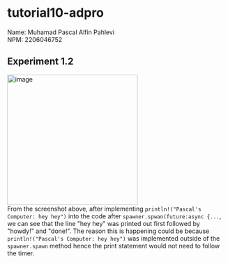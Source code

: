 # tutorial10-adpro
Name: Muhamad Pascal Alfin Pahlevi <br>
NPM: 2206046752

## Experiment 1.2
<img width="299" alt="image" src="https://github.com/PascalPahlevi/tutorial10-adpro/assets/143638456/b27f60be-2088-4491-8485-f62fb4b19a7e"> <br>
From the screenshot above, after implementing `println!("Pascal's Computer: hey hey")` into the code after `spawner.spwan(future:async {...`, we can see that the line "hey hey" was printed out first followed by "howdy!" and "done!". The reason this is happening could be because `println!("Pascal's Computer: hey hey")` was implemented outside of the `spawner.spawn` method hence the print statement would not need to follow the timer. 
